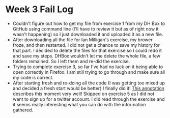 # Week 3 Fail Log

* Couldn't figure out how to get my file from exercise 1 from my DH Box to GitHub using command line (I'll have to review it but as of right now it wasn't happening) so I just downloaded it and uploaded it as a new file.
* After downloading all the file for Ian Milligan's exercise, my brower froze, and then restarted. I did not get a chance to save my history for that part.
I decided to delete the files for that exercise so I could redo it and save my steps. DHBox wouldn't let me delete the whole file, a few folders remained. So I left them and re-did the exercise.
* Trying to complete exercise 3, so far I've had no luck on it being able to open correctly in Firefox. I am still trying to go through and make sure all my code is correct.
* After starting fresh and re-doing all the code (I was getting too mixed up and decided a fresh start would be better) I finally did it! [This annotation](https://hyp.is/RBLjsmEnEeipk4f1oHw-Gw/workbook.craftingdigitalhistory.ca/module-2/Exercises/) describes this moment very well!
Skipped on exercise 5 as I did not want to sign up for a twitter account. I did read through the exercise and it seems really interesting what you can do with the information gathered.
